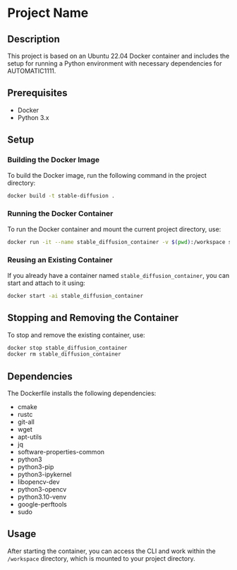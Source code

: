 # Project Name

## Description
This project is based on an Ubuntu 22.04 Docker container and includes the setup for running a Python environment with necessary dependencies for AUTOMATIC1111.

## Prerequisites
- Docker
- Python 3.x

## Setup

### Building the Docker Image
To build the Docker image, run the following command in the project directory:
```sh
docker build -t stable-diffusion .
```

### Running the Docker Container
To run the Docker container and mount the current project directory, use:
```sh
docker run -it --name stable_diffusion_container -v $(pwd):/workspace stable-diffusion /bin/bash
```

### Reusing an Existing Container
If you already have a container named `stable_diffusion_container`, you can start and attach to it using:
```sh
docker start -ai stable_diffusion_container
```

## Stopping and Removing the Container
To stop and remove the existing container, use:
```sh
docker stop stable_diffusion_container
docker rm stable_diffusion_container
```

## Dependencies
The Dockerfile installs the following dependencies:
- cmake
- rustc
- git-all
- wget
- apt-utils
- jq
- software-properties-common
- python3
- python3-pip
- python3-ipykernel
- libopencv-dev
- python3-opencv
- python3.10-venv
- google-perftools
- sudo

## Usage
After starting the container, you can access the CLI and work within the `/workspace` directory, which is mounted to your project directory.
